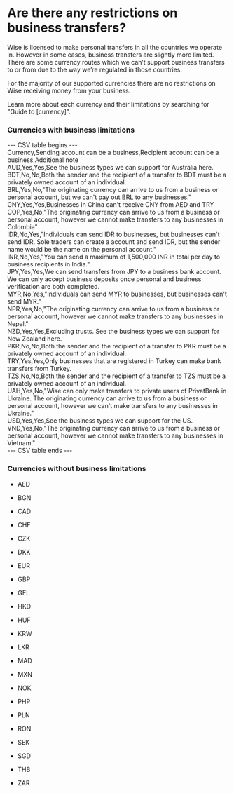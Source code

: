 # Are there any restrictions on business transfers?

Wise is licensed to make personal transfers in all the countries we operate in. However in some cases, business transfers are slightly more limited. There are some currency routes which we can’t support business transfers to or from due to the way we’re regulated in those countries.

For the majority of our supported currencies there are no restrictions on Wise receiving money from your business. 

Learn more about each currency and their limitations by searching for "Guide to [currency]".

### Currencies with business limitations


--- CSV table begins ---  
Currency,Sending account can be a business,Recipient account can be a business,Additional note  
AUD,Yes,Yes,See the business types we can support for Australia here.  
BDT,No,No,Both the sender and the recipient of a transfer to BDT must be a privately owned account of an individual.  
BRL,Yes,No,"The originating currency can arrive to us from a business or personal account, but we can't pay out BRL to any businesses."  
CNY,Yes,Yes,Businesses in China can't receive CNY from AED and TRY  
COP,Yes,No,"The originating currency can arrive to us from a business or personal account, however we cannot make transfers to any businesses in Colombia"  
IDR,No,Yes,"Individuals can send IDR to businesses, but businesses can't send IDR. Sole traders can create a account and send IDR, but the sender name would be the name on the personal account."  
INR,No,Yes,"You can send a maximum of 1,500,000 INR in total per day to business recipients in India."  
JPY,Yes,Yes,We can send transfers from JPY to a business bank account. We can only accept business deposits once personal and business verification are both completed.  
MYR,No,Yes,"Individuals can send MYR to businesses, but businesses can't send MYR."  
NPR,Yes,No,"The originating currency can arrive to us from a business or personal account, however we cannot make transfers to any businesses in Nepal."  
NZD,Yes,Yes,Excluding trusts. See the business types we can support for New Zealand here.  
PKR,No,No,Both the sender and the recipient of a transfer to PKR must be a privately owned account of an individual.  
TRY,Yes,Yes,Only businesses that are registered in Turkey can make bank transfers from Turkey.  
TZS,No,No,Both the sender and the recipient of a transfer to TZS must be a privately owned account of an individual.  
UAH,Yes,No,"Wise can only make transfers to private users of PrivatBank in Ukraine. The originating currency can arrive to us from a business or personal account, however we can't make transfers to any businesses in Ukraine."  
USD,Yes,Yes,See the business types we can support for the US.  
VND,Yes,No,"The originating currency can arrive to us from a business or personal account, however we cannot make transfers to any businesses in Vietnam."  
--- CSV table ends ---  


### Currencies without business limitations

  * AED

  * BGN

  * CAD

  * CHF

  * CZK

  * DKK

  * EUR

  * GBP

  * GEL 

  * HKD

  * HUF

  * KRW

  * LKR

  * MAD

  * MXN

  * NOK

  * PHP

  * PLN

  * RON

  * SEK

  * SGD

  * THB

  * ZAR